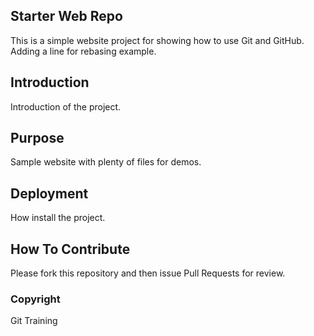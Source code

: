 ## Starter Web Repo

This is a simple website project for showing how to use Git and GitHub. Adding a line for rebasing example.

## Introduction 

Introduction of the project.

## Purpose

Sample website with plenty of files for demos.

## Deployment

How install the project.

## How To Contribute

Please fork this repository and then issue Pull Requests for review.

### Copyright

Git Training